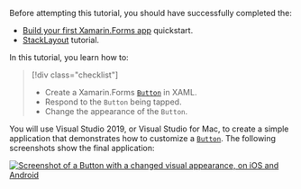 Before attempting this tutorial, you should have successfully completed the:

- [Build your first Xamarin.Forms app](~/get-started/first-app/index.md) quickstart.
- [StackLayout](~/get-started/tutorials/stacklayout/index.yml) tutorial.

In this tutorial, you learn how to:

> [!div class="checklist"]
>
> - Create a Xamarin.Forms [`Button`](xref:Xamarin.Forms.Button) in XAML.
> - Respond to the `Button` being tapped.
> - Change the appearance of the `Button`.

You will use Visual Studio 2019, or Visual Studio for Mac, to create a simple application that demonstrates how to customize a [`Button`](xref:Xamarin.Forms.Button). The following screenshots show the final application:

[![Screenshot of a Button with a changed visual appearance, on iOS and Android](../images/change-button-appearance.png "Button with changed appearance")](../images/change-button-appearance-large.png#lightbox "Button with changed appearance")
